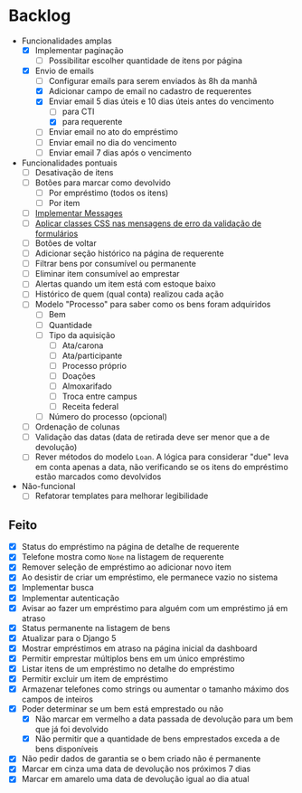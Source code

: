 # Backlog


- Funcionalidades amplas
  - [x] Implementar paginação
    - [ ] Possibilitar escolher quantidade de itens por página
  - [x] Envio de emails
    - [ ] Configurar emails para serem enviados às 8h da manhã
    - [x] Adicionar campo de email no cadastro de requerentes
    - [x] Enviar email 5 dias úteis e 10 dias úteis antes do vencimento
      - [ ] para CTI
      - [x] para requerente
    - [ ] Enviar email no ato do empréstimo
    - [ ] Enviar email no dia do vencimento
    - [ ] Enviar email 7 dias após o vencimento

- Funcionalidades pontuais
  - [ ] Desativação de itens
  - [ ] Botões para marcar como devolvido
    - [ ] Por empréstimo (todos os itens)
    - [ ] Por item
  - [ ] [Implementar Messages](https://docs.djangoproject.com/en/4.2/ref/contrib/messages)
  - [ ] [Aplicar classes CSS nas mensagens de erro da validação de formulários](https://getbootstrap.com/docs/5.3/forms/validation)
  - [ ] Botões de voltar
  - [ ] Adicionar seção histórico na página de requerente
  - [ ] Filtrar bens por consumível ou permanente
  - [ ] Eliminar item consumível ao emprestar
  - [ ] Alertas quando um item está com estoque baixo
  - [ ] Histórico de quem (qual conta) realizou cada ação
  - [ ] Modelo "Processo" para saber como os bens foram adquiridos
    - [ ] Bem
    - [ ] Quantidade
    - [ ] Tipo da aquisição
      - [ ] Ata/carona
      - [ ] Ata/participante
      - [ ] Processo próprio
      - [ ] Doações
      - [ ] Almoxarifado
      - [ ] Troca entre campus
      - [ ] Receita federal
    - [ ] Número do processo (opcional)
  - [ ] Ordenação de colunas
  - [ ] Validação das datas (data de retirada deve ser menor que a de devolução)
  - [ ] Rever métodos do modelo `Loan`. A lógica para considerar "due" leva em conta apenas a data, não verificando se os itens do empréstimo estão marcados como devolvidos

- Não-funcional
  - [ ] Refatorar templates para melhorar legibilidade

## Feito
  - [x] Status do empréstimo na página de detalhe de requerente
  - [x] Telefone mostra como `None` na listagem de requerente
- [x] Remover seleção de empréstimo ao adicionar novo item
- [x] Ao desistir de criar um empréstimo, ele permanece vazio no sistema
- [x] Implementar busca
- [x] Implementar autenticação
- [x] Avisar ao fazer um empréstimo para alguém com um empréstimo já em atraso
- [x] Status permanente na listagem de bens
- [x] Atualizar para o Django 5
- [x] Mostrar empréstimos em atraso na página inicial da dashboard
- [x] Permitir emprestar múltiplos bens em um único empréstimo
- [x] Listar itens de um empréstimo no detalhe do empréstimo
- [x] Permitir excluir um item de empréstimo
- [x] Armazenar telefones como strings ou aumentar o tamanho máximo dos campos de inteiros
- [x] Poder determinar se um bem está emprestado ou não
    - [x] Não marcar em vermelho a data passada de devolução para um bem que já foi devolvido
    - [x] Não permitir que a quantidade de bens emprestados exceda a de bens disponíveis
- [x] Não pedir dados de garantia se o bem criado não é permanente
- [x] Marcar em cinza uma data de devolução nos próximos 7 dias
- [x] Marcar em amarelo uma data de devolução igual ao dia atual
